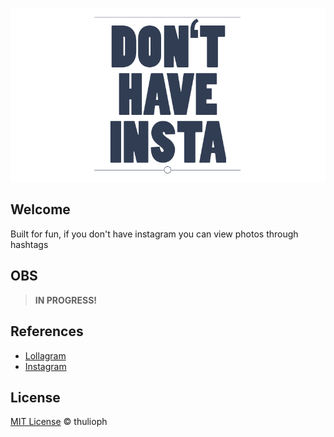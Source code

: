 ![Project Logo](logo-bg.png "Don't Have Insta")

## Welcome

Built for fun, if you don't have instagram you can view photos through hashtags


## OBS

> **IN PROGRESS!**


## References

- [Lollagram](http://www.lollagram.com/)
- [Instagram](http://instagram.com)


## License

[MIT License](http://thulioph.mit-license.org/) © thulioph